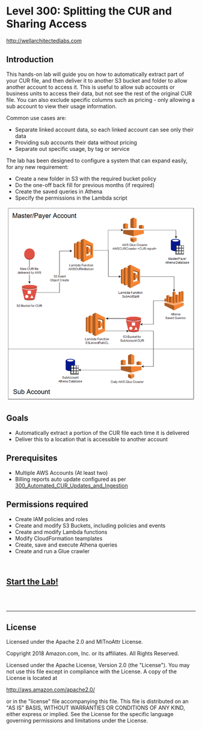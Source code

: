 # Level 300: Splitting the CUR and Sharing Access
http://wellarchitectedlabs.com 

## Introduction
 This hands-on lab will guide you on how to automatically extract part of your CUR file, and then deliver it to another S3 bucket and folder to allow another account to access it. This is useful to allow sub accounts or business units to access their data, but not see the rest of the original CUR file. You can also exclude specific columns such as pricing - only allowing a sub account to view their usage information.


Common use cases are:

 - Separate linked account data, so each linked account can see only their data
 - Providing sub accounts their data without pricing
 - Separate out specific usage, by tag or service


The lab has been designed to configure a system that can expand easily, for any new requirement:

 - Create a new folder in S3 with the required bucket policy
 - Do the one-off back fill for previous months (if required)
 - Create the saved queries in Athena
 - Specify the permissions in the Lambda script
 
 
![Images/configuration.png](Images/configuration.png)

## Goals
- Automatically extract a portion of the CUR file each time it is delivered
- Deliver this to a location that is accessible to another account


## Prerequisites
- Multiple AWS Accounts (At least two)
- Billing reports auto update configured as per [300_Automated_CUR_Updates_and_Ingestion](../300_Automated_CUR_Updates_and_Ingestion/README.md) 


## Permissions required
- Create IAM policies and roles
- Create and modify S3 Buckets, including policies and events
- Create and modify Lambda functions
- Modify CloudFormation teamplates
- Create, save and execute Athena queries
- Create and run a Glue crawler


<BR>

## [Start the Lab!](Lab_Guide.md)

<BR>
<BR> 



***

## License
Licensed under the Apache 2.0 and MITnoAttr License.

Copyright 2018 Amazon.com, Inc. or its affiliates. All Rights Reserved.

Licensed under the Apache License, Version 2.0 (the "License"). You may not use this file except in compliance with the License. A copy of the License is located at

http://aws.amazon.com/apache2.0/

or in the "license" file accompanying this file. This file is distributed on an "AS IS" BASIS, WITHOUT WARRANTIES OR CONDITIONS OF ANY KIND, either express or implied. See the License for the specific language governing permissions and limitations under the License.
